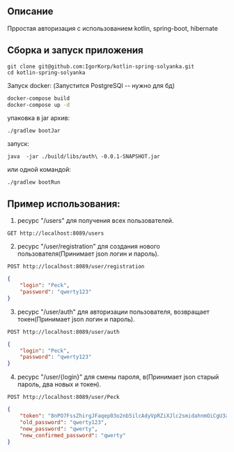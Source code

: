 ## Описание 

Прростая авторизация с использованием kotlin, spring-boot, hibernate 
## Сборка и запуск приложения 

```shell
git clone git@github.com:IgorKorp/kotlin-spring-solyanka.git
cd kotlin-spring-solyanka
```
Запуск docker: (Запустится PostgreSQl -- нужно для бд)
```bash
docker-compose build
docker-compose up -d 
```

упаковка в jar архив:
```shell
./gradlew bootJar
```
запуск:
```shell
java  -jar ./build/libs/auth\ -0.0.1-SNAPSHOT.jar 
```
или одной командой:
```shell
./gradlew bootRun
```

## Пример использования:
1. ресурс "/users" для получения всех пользователей.
```
GET http://localhost:8089/users
```
2. ресурс "/user/registration" для создания нового пользователя(Принимает json логин и пароль).
```
POST http://localhost:8089/user/registration
```
```json
{
    "login": "Peck",
    "password": "qwerty123"
}
```

3. ресурс "/user/auth" для авторизации пользователя, возвращает токен(Принимает json логин и пароль).
```
POST http://localhost:8089/user/auth
```
```json
{
    "login": "Peck",
    "password": "qwerty123"
}
```

4. ресурс "/user/{login}" для смены пароля, в(Принимает json старый пароль, два новых и  токен).
```
POST http://localhost:8089/user/Peck
```
```json
{
    "token": "8nPO7FssZhirgJFaqep03o2nb5ilcAdyVpRZiXJlc2smidahnmOiCgU3aLvMp7CePTyWb91PqDBLYEKX",
    "old_password": "qwerty123",
    "new_password": "qwerty",
    "new_confirmed_password": "qwerty"
}
```
